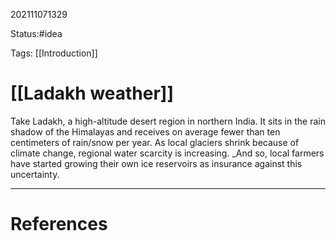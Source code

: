 202111071329

Status:#idea

Tags: [[Introduction]]

# [[Ladakh weather]]

Take Ladakh, a high-altitude desert region in northern India. It sits in the rain shadow of the Himalayas and receives on average fewer than ten centimeters of rain/snow per year. As local glaciers shrink because of climate change, regional water scarcity is increasing. _And so, local farmers have started growing their own ice reservoirs as insurance against this uncertainty.



---
# References